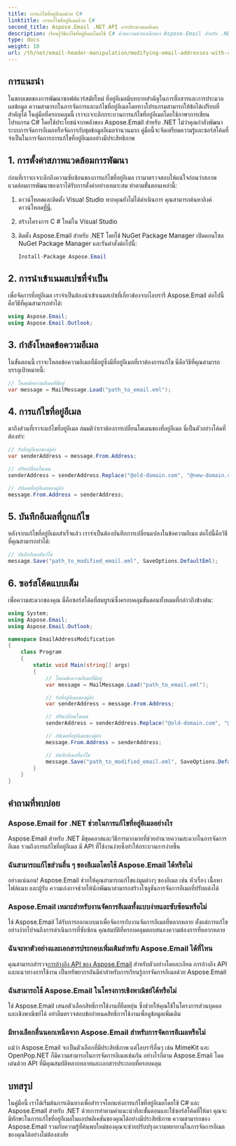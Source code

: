 ```yaml
---
title: การแก้ไขที่อยู่อีเมลด้วย C#
linktitle: การแก้ไขที่อยู่อีเมลด้วย C#
second_title: Aspose.Email .NET API การประมวลผลอีเมล
description: เรียนรู้วิธีแก้ไขที่อยู่อีเมลโดยใช้ C# ด้วยความช่วยเหลือของ Aspose.Email สำหรับ .NET ปฏิบัติตามคำแนะนำทีละขั้นตอนนี้เพื่อจัดการที่อยู่อีเมลอย่างมีประสิทธิภาพ
type: docs
weight: 10
url: /th/net/email-header-manipulation/modifying-email-addresses-with-csharp/
---
```


## การแนะนำ

ในขอบเขตของการพัฒนาซอฟต์แวร์สมัยใหม่ ที่อยู่อีเมลมีบทบาทสำคัญในการสื่อสารและการประมวลผลข้อมูล ความสามารถในการจัดการและแก้ไขที่อยู่อีเมลโดยทางโปรแกรมสามารถให้ข้อได้เปรียบที่สำคัญได้ ในคู่มือที่ครอบคลุมนี้ เราจะเจาะลึกกระบวนการแก้ไขที่อยู่อีเมลโดยใช้ภาษาการเขียนโปรแกรม C# โดยใช้ประโยชน์จากพลังของ Aspose.Email สำหรับ .NET ไม่ว่าคุณกำลังพัฒนาระบบการจัดการอีเมลหรือจัดการกับชุดข้อมูลอีเมลจำนวนมาก คู่มือนี้จะจัดเตรียมความรู้และซอร์สโค้ดที่จำเป็นในการจัดการการแก้ไขที่อยู่อีเมลอย่างมีประสิทธิภาพ


## 1. การตั้งค่าสภาพแวดล้อมการพัฒนา

ก่อนที่เราจะเจาะลึกถึงความซับซ้อนของการแก้ไขที่อยู่อีเมล เรามาตรวจสอบให้แน่ใจก่อนว่าสภาพแวดล้อมการพัฒนาของเราได้รับการตั้งค่าอย่างเหมาะสม ทำตามขั้นตอนเหล่านี้:

1.  ดาวน์โหลดและติดตั้ง Visual Studio หากคุณยังไม่ได้ดำเนินการ คุณสามารถค้นหาลิงค์ดาวน์โหลด[ที่นี่](https://visualstudio.microsoft.com/downloads/).

2. สร้างโครงการ C # ใหม่ใน Visual Studio

3. ติดตั้ง Aspose.Email สำหรับ .NET โดยใช้ NuGet Package Manager เปิดคอนโซล NuGet Package Manager และรันคำสั่งต่อไปนี้:
   
   ```csharp
   Install-Package Aspose.Email
   ```

## 2. การนำเข้าเนมสเปซที่จำเป็น

เพื่อจัดการที่อยู่อีเมล เราจำเป็นต้องนำเข้าเนมสเปซที่เกี่ยวข้องจากไลบรารี Aspose.Email ต่อไปนี้คือวิธีที่คุณสามารถทำได้:

```csharp
using Aspose.Email;
using Aspose.Email.Outlook;
```

## 3. กำลังโหลดข้อความอีเมล

ในขั้นตอนนี้ เราจะโหลดข้อความอีเมลที่มีอยู่ซึ่งมีที่อยู่อีเมลที่เราต้องการแก้ไข นี่คือวิธีที่คุณสามารถบรรลุเป้าหมายนี้:

```csharp
// โหลดข้อความอีเมลที่มีอยู่
var message = MailMessage.Load("path_to_email.eml");
```

## 4. การแก้ไขที่อยู่อีเมล

มาถึงส่วนที่เราจะแก้ไขที่อยู่อีเมล สมมติว่าเราต้องการเปลี่ยนโดเมนของที่อยู่อีเมล นี่เป็นตัวอย่างโค้ดที่ต้องทำ:

```csharp
// รับที่อยู่อีเมลของผู้ส่ง
var senderAddress = message.From.Address;

// ปรับเปลี่ยนโดเมน
senderAddress = senderAddress.Replace("@old-domain.com", "@new-domain.com");

// อัปเดตที่อยู่อีเมลของผู้ส่ง
message.From.Address = senderAddress;
```

## 5. บันทึกอีเมลที่ถูกแก้ไข

หลังจากแก้ไขที่อยู่อีเมลสำเร็จแล้ว เราจำเป็นต้องบันทึกการเปลี่ยนแปลงในข้อความอีเมล ต่อไปนี้คือวิธีที่คุณสามารถทำได้:

```csharp
// บันทึกอีเมลที่แก้ไข
message.Save("path_to_modified_email.eml", SaveOptions.DefaultEml);
```

## 6. ซอร์สโค้ดแบบเต็ม

เพื่อความสะดวกของคุณ นี่คือซอร์สโค้ดที่สมบูรณ์ซึ่งครอบคลุมขั้นตอนทั้งหมดที่กล่าวถึงข้างต้น:

```csharp
using System;
using Aspose.Email;
using Aspose.Email.Outlook;

namespace EmailAddressModification
{
    class Program
    {
        static void Main(string[] args)
        {
            // โหลดข้อความอีเมลที่มีอยู่
            var message = MailMessage.Load("path_to_email.eml");

            // รับที่อยู่อีเมลของผู้ส่ง
            var senderAddress = message.From.Address;

            // ปรับเปลี่ยนโดเมน
            senderAddress = senderAddress.Replace("@old-domain.com", "@new-domain.com");

            // อัปเดตที่อยู่อีเมลของผู้ส่ง
            message.From.Address = senderAddress;

            // บันทึกอีเมลที่แก้ไข
            message.Save("path_to_modified_email.eml", SaveOptions.DefaultEml);
        }
    }
}
```

## คำถามที่พบบ่อย

### Aspose.Email for .NET ช่วยในการแก้ไขที่อยู่อีเมลอย่างไร

Aspose.Email สำหรับ .NET มีชุดคลาสและวิธีการมากมายที่ช่วยอำนวยความสะดวกในการจัดการอีเมล รวมถึงการแก้ไขที่อยู่อีเมล มี API ที่ใช้งานง่ายซึ่งทำให้กระบวนการง่ายขึ้น

### ฉันสามารถแก้ไขส่วนอื่น ๆ ของอีเมลโดยใช้ Aspose.Email ได้หรือไม่

อย่างแน่นอน! Aspose.Email ช่วยให้คุณสามารถแก้ไขแง่มุมต่างๆ ของอีเมล เช่น หัวเรื่อง เนื้อหา ไฟล์แนบ และผู้รับ ความเก่งกาจช่วยให้นักพัฒนาสามารถสร้างโซลูชันการจัดการอีเมลที่ปรับแต่งได้

### Aspose.Email เหมาะสำหรับงานจัดการอีเมลทั้งแบบง่ายและซับซ้อนหรือไม่

ใช่ Aspose.Email ได้รับการออกแบบมาเพื่อจัดการกับงานจัดการอีเมลที่หลากหลาย ตั้งแต่การแก้ไขอย่างง่ายไปจนถึงการดำเนินการที่ซับซ้อน คุณสมบัติที่ครอบคลุมตอบสนองความต้องการที่หลากหลาย

### ฉันจะหาตัวอย่างและเอกสารประกอบเพิ่มเติมสำหรับ Aspose.Email ได้ที่ไหน

คุณสามารถสำรวจ[การอ้างอิง API ของ Aspose.Email](https://reference.aspose.com/email/net/) สำหรับตัวอย่างโดยละเอียด การอ้างอิง API และแนวทางการใช้งาน เป็นทรัพยากรอันมีค่าสำหรับการเรียนรู้การจัดการอีเมลด้วย Aspose.Email

### ฉันสามารถใช้ Aspose.Email ในโครงการเชิงพาณิชย์ได้หรือไม่

ใช่ Aspose.Email เสนอตัวเลือกสิทธิ์การใช้งานที่ยืดหยุ่น ซึ่งช่วยให้คุณใช้ในโครงการส่วนบุคคลและเชิงพาณิชย์ได้ อย่าลืมตรวจสอบข้อกำหนดสิทธิ์การใช้งานเพื่อดูข้อมูลเพิ่มเติม

### มีทางเลือกอื่นนอกเหนือจาก Aspose.Email สำหรับการจัดการอีเมลหรือไม่

แม้ว่า Aspose.Email จะเป็นตัวเลือกที่มีประสิทธิภาพ แต่ไลบรารีอื่นๆ เช่น MimeKit และ OpenPop.NET ก็มีความสามารถในการจัดการอีเมลเช่นกัน อย่างไรก็ตาม Aspose.Email โดดเด่นด้วย API ที่มีคุณสมบัติหลากหลายและเอกสารประกอบที่ครอบคลุม

## บทสรุป

ในคู่มือนี้ เราได้เริ่มต้นการเดินทางเพื่อสำรวจโลกแห่งการแก้ไขที่อยู่อีเมลโดยใช้ C# และ Aspose.Email สำหรับ .NET ด้วยการทำตามคำแนะนำทีละขั้นตอนและใช้ซอร์สโค้ดที่ให้มา คุณจะมีทักษะในการแก้ไขที่อยู่อีเมลในแอปพลิเคชันของคุณได้อย่างมีประสิทธิภาพ ความสามารถของ Aspose.Email รวมกับความรู้ที่ค้นพบใหม่ของคุณจะช่วยปรับปรุงความพยายามในการจัดการอีเมลของคุณได้อย่างไม่ต้องสงสัย